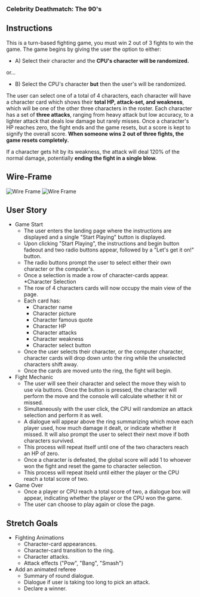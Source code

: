 ### Celebrity Deathmatch: The 90's

## Instructions
This is a turn-based fighting game, you must win 2 out of 3 fights to win the game. The game begins by giving the user the option to either:

* A) Select their character and the **CPU's character will be randomized.**

or...

* B) Select the CPU's character **but** then the user's will be randomized.

The user can select one of a total of 4 characters, each character will have a character card which shows their **total HP, attack-set, and weakness**, which will be one of the other three characters in the roster. Each character has a set of **three attacks**, ranging from heavy attack but low accuracy, to a lighter attack that deals low damage but rarely misses. Once a character's HP reaches zero, the fight ends and the game resets, but a score is kept to signify the overall score. **When someone wins 2 out of three fights, the game resets completely.**

If a character gets hit by its weakness, the attack will deal 120% of the normal damage, potentially **ending the fight in a single blow.**

## Wire-Frame
![Wire Frame](https://i.imgur.com/pYClCrY.jpg)
![Wire Frame](https://i.imgur.com/MrVimY4.jpg)

## User Story
* Game Start
    * The user enters the landing page where the instructions are displayed and a single "Start Playing" button is displayed.
    * Upon clicking "Start Playing", the instructions and begin button fadeout and two radio buttons appear, followed by a "Let's get it on!" button.
    * The radio buttons prompt the user to select either their own character or the computer's.
    * Once a selection is made a row of character-cards appear.
*Character Selection
    * The row of 4 characters cards will now occupy the main view of the page.
    * Each card has:
        * Character name
        * Character picture
        * Character famous quote
        * Character HP
        * Character attacks
        * Character weakness
        * Character select button
    * Once the user selects their character, or the computer character, character cards will drop down unto the ring while the unselected characters shift away.
    * Once the cards are moved unto the ring, the fight will begin.
* Fight Mechanic
    * The user will see their character and select the move they wish to use via buttons. Once the button is pressed, the character will perform the move and the console will calculate whether it hit or missed.
    * Simultaneously with the user click, the CPU will randomize an attack selection and perform it as well.
    * A dialogue will appear above the ring summarizing which move each player used, how much damage it dealt, or indicate whether it missed. It will also prompt the user to select their next move if both characters survived.
    * This process will repeat itself until one of the two characters reach an HP of zero.
    * Once a character is defeated, the global score will add 1 to whoever won the fight and reset the game to character selection.
    * This process will repeat itseld until either the player or the CPU reach a total score of two.
* Game Over
    * Once a player or CPU reach a total score of two, a dialogue box will appear, indicating whether the player or the CPU won the game.
    * The user can choose to play again or close the page.

## Stretch Goals
* Fighting Animations
    * Character-card appearances.
    * Character-card transition to the ring.
    * Character attacks.
    * Attack effects ("Pow", "Bang", "Smash")
* Add an animated referee
    * Summary of round dialogue.
    * Dialogue if user is taking too long to pick an attack.
    * Declare a winner.